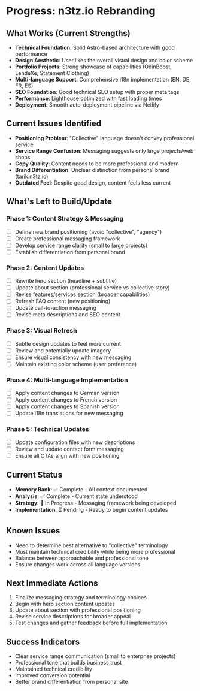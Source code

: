 # Progress: n3tz.io Rebranding

## What Works (Current Strengths)
- **Technical Foundation**: Solid Astro-based architecture with good performance
- **Design Aesthetic**: User likes the overall visual design and color scheme
- **Portfolio Projects**: Strong showcase of capabilities (OdinBoost, LendeXe, Statement Clothing)
- **Multi-language Support**: Comprehensive i18n implementation (EN, DE, FR, ES)
- **SEO Foundation**: Good technical SEO setup with proper meta tags
- **Performance**: Lighthouse optimized with fast loading times
- **Deployment**: Smooth auto-deployment pipeline via Netlify

## Current Issues Identified
- **Positioning Problem**: "Collective" language doesn't convey professional service
- **Service Range Confusion**: Messaging suggests only large projects/web shops
- **Copy Quality**: Content needs to be more professional and modern
- **Brand Differentiation**: Unclear distinction from personal brand (tarik.n3tz.io)
- **Outdated Feel**: Despite good design, content feels less current

## What's Left to Build/Update

### Phase 1: Content Strategy & Messaging
- [ ] Define new brand positioning (avoid "collective", "agency")
- [ ] Create professional messaging framework
- [ ] Develop service range clarity (small to large projects)
- [ ] Establish differentiation from personal brand

### Phase 2: Content Updates
- [ ] Rewrite hero section (headline + subtitle)
- [ ] Update about section (professional service vs collective story)
- [ ] Revise features/services section (broader capabilities)
- [ ] Refresh FAQ content (new positioning)
- [ ] Update call-to-action messaging
- [ ] Revise meta descriptions and SEO content

### Phase 3: Visual Refresh
- [ ] Subtle design updates to feel more current
- [ ] Review and potentially update imagery
- [ ] Ensure visual consistency with new messaging
- [ ] Maintain existing color scheme (user preference)

### Phase 4: Multi-language Implementation
- [ ] Apply content changes to German version
- [ ] Apply content changes to French version
- [ ] Apply content changes to Spanish version
- [ ] Update i18n translations for new messaging

### Phase 5: Technical Updates
- [ ] Update configuration files with new descriptions
- [ ] Review and update contact form messaging
- [ ] Ensure all CTAs align with new positioning

## Current Status
- **Memory Bank**: ✅ Complete - All context documented
- **Analysis**: ✅ Complete - Current state understood
- **Strategy**: 🔄 In Progress - Messaging framework being developed
- **Implementation**: ⏳ Pending - Ready to begin content updates

## Known Issues
- Need to determine best alternative to "collective" terminology
- Must maintain technical credibility while being more professional
- Balance between approachable and professional tone
- Ensure changes work across all language versions

## Next Immediate Actions
1. Finalize messaging strategy and terminology choices
2. Begin with hero section content updates
3. Update about section with professional positioning
4. Revise service descriptions for broader appeal
5. Test changes and gather feedback before full implementation

## Success Indicators
- Clear service range communication (small to enterprise projects)
- Professional tone that builds business trust
- Maintained technical credibility
- Improved conversion potential
- Better brand differentiation from personal site

